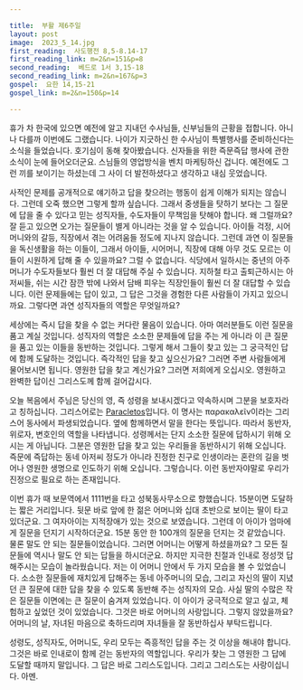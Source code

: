 ```yaml
---

title:  부활 제6주일
layout: post 
image:  2023_5_14.jpg
first_reading:  사도행전 8,5-8.14-17
first_reading_link: m=2&n=151&p=8
second_reading:  베드로 1서 3,15-18
second_reading_link: m=2&n=167&p=3
gospel:  요한 14,15-21
gospel_link: m=2&n=150&p=14

---
```


휴가 차 한국에 있으면 예전에 알고 지내던 수사님들, 신부님들의 근황을 접합니다. 아니나 다를까 이번에도 그랬습니다. 나이가 지긋하신 한 수사님이 특별행사를 준비하신다는 소식을 들었습니다. 호기심이 동해 찾아봤습니다. 신자들을 위한 즉문즉답 행사에 관한 소식이 눈에 들어오더군요. 스님들의 영업방식을 벤치 마케팅하신 겁니다. 예전에도 그런 끼를 보이기는 하셨는데 그 사이 더 발전하셨다고 생각하고 내심 웃었습니다.

사적인 문제를 공개적으로 얘기하고 답을 찾으려는 행동이 쉽게 이해가 되지는 않습니다. 그런데 오죽 했으면 그렇게 할까 싶습니다. 그래서 중생들을 탓하기 보다는 그 질문에 답을 줄 수 있다고 믿는 성직자들, 수도자들이 무책임을 탓해야 합니다. 왜 그럴까요? 잘 듣고 있으면 오가는 질문들이 별게 아니라는 것을 알 수 있습니다. 아이들 걱정, 시어머니와의 갈등, 직장에서 겪는 어려움들 정도에 지나지 않습니다. 그런데 과연 이 질문들을 독신생활을 하는 이들이, 그래서 아이들, 시어머니, 직장에 대해 아무 것도 모르는 이들이 시원하게 답해 줄 수 있을까요? 그럴 수 없습니다. 식당에서 일하시는 중년의 아주머니가 수도자들보다 훨씬 더 잘 대답해 주실 수 있습니다. 지하철 타고 출퇴근하시는 아저씨들, 쉬는 시간 잠깐 밖에 나와서 담배 피우는 직장인들이 훨씬 더 잘 대답할 수 있습니다. 이런 문제들에는 답이 있고, 그 답은 그것을 경험한 다른 사람들이 가지고 있으니까요. 그렇다면 과연 성직자들의 역할은 무엇일까요? 

세상에는 즉시 답을 찾을 수 없는 커다란 물음이 있습니다. 아마 여러분들도 이런 질문을 품고 계실 것입니다. 성직자의 역할은 소소한 문제들에 답을 주는 게 아니라 이 큰 질문을 품고 있는 이들을 동반하는 것입니다. 그렇게 해서 그들이 찾고 있는 그 궁극적인 답에 함께 도달하는 것입니다. 즉각적인 답을 찾고 싶으신가요? 그러면 주변 사람들에게 물어보시면 됩니다. 영원한 답을 찾고 계신가요? 그러면 저희에게 오십시오. 영원하고 완벽한 답이신 그리스도께 함께 걸어갑시다.

오늘 복음에서 주님은 당신의 영, 즉 성령을 보내시겠다고 약속하시며 그분을 보호자라고 칭하십니다. 그리스어로는 <a href="https://en.wikipedia.org/wiki/Paraclete">Paracletos</a>입니다. 이 명사는 παρακαλεῖν이라는 그리스어 동사에서 파생되었습니다. 옆에 함께하면서 말을 한다는 뜻입니다. 따라서 동반자, 위로자, 변호인의 역할을 나타냅니다. 성령께서는 단지 소소한 질문에 답하시기 위해 오시는 게 아닙니다. 그분은 영원한 답을 찾고 있는 우리들을 동반하시기 위해 오십니다. 즉문에 즉답하는 동네 아저씨 정도가 아니라 진정한 친구로 인생이라는 혼란의 길을 벗어나 영원한 생명으로 인도하기 위해 오십니다. 그렇습니다. 이런 동반자야말로 우리가 진정으로 필요로 하는 존재입니다.

이번 휴가 때 보문역에서 1111번을 타고 성북동사무소으로 향했습니다. 15분이면 도달하는 짧은 거리입니다. 뒷문 바로 앞에 한 젊은 어머니와 십대 초반으로 보이는 딸이 타고 있더군요. 그 여자아이는 지적장애가 있는 것으로 보였습니다. 그런데 이 아이가 엄마에게 질문을 던지기 시작하더군요. 15분 동안 한 100개의 질문을 던지는 것 같았습니다. 물론 말도 안 되는 질문들이었습니다. 그러면 어머니는 어떻게 하셨을까요? 그 모든 질문들에 역시나 말도 안 되는 답들을 하시더군요. 하지만 지극한 친절과 인내로 정성껏 답해주시는 모습이 놀라웠습니다. 저는 이 어머니 안에서 두 가지 모습을 볼 수 있었습니다. 소소한 질문들에 재치있게 답해주는 동네 아주머니의 모습, 그리고 자신의 딸이 지녔던 큰 질문에 대한 답을 찾을 수 있도록 동반해 주는 성직자의 모습. 사실 딸의 수많은 작은 질문들 이면에는 큰 질문이 숨겨져 있었습니다. 이 아이가 궁극적으로 알고 싶고, 체험하고 싶었던 것이 있었습니다. 그것은 바로 어머니의 사랑입니다. 그렇지 않았을까요? 어머니의 날, 자녀된 마음으로 축하드리며 자녀들을 잘 동반하십사 부탁드립니다.

성령도, 성직자도, 어머니도, 우리 모두는 즉흥적인 답을 주는 것 이상을 해내야 합니다. 그것은 바로 인내로이 함께 걷는 동반자의 역할입니다. 우리가 찾는 그 영원한 그 답에 도달할 때까지 말입니다. 그 답은 바로 그리스도입니다. 그리고 그리스도는 사랑이십니다. 아멘.
